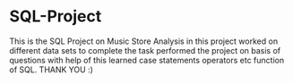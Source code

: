 # SQL-Project
This is the SQL Project on Music Store Analysis in this project 
worked on different data sets to complete the task
performed the project on basis of questions with help of this learned case statements operators etc function of SQL.
THANK YOU :)
